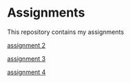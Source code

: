 # Assignments
This repository contains my assignments

[assignment 2](https://github.com/FlorisvdHeijden/Assignments/blob/master/assignment2.ipynb)

[assignment 3](https://github.com/FlorisvdHeijden/Assignments/blob/master/assignment3.ipynb)

[assignment 4](https://github.com/FlorisvdHeijden/Assignments/blob/master/assignment4.ipynb)
